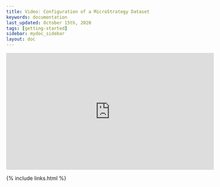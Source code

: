 ```yaml
---
title: Video: Configuration of a MicroStrategy Dataset
keywords: documentation
last_updated: October 15th, 2020
tags: [getting-started]
sidebar: mydoc_sidebar
layout: doc
---
```



<iframe width="560" height="315" src="https://www.youtube.com/embed/V5cq6ULldZA" frameborder="0" allow="accelerometer; autoplay; clipboard-write; encrypted-media; gyroscope; picture-in-picture" allowfullscreen></iframe>


{% include links.html %}
